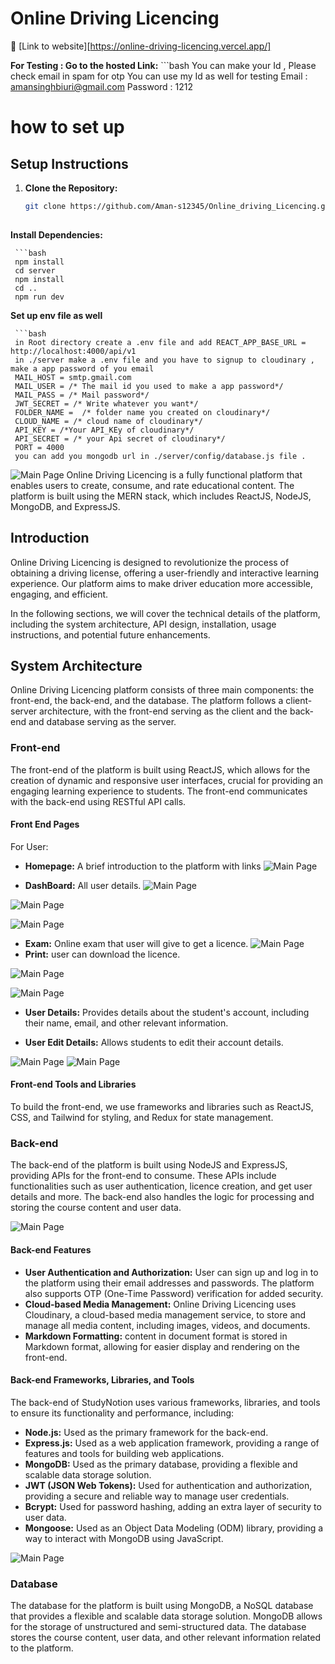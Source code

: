 
# Online Driving Licencing
:rocket: [Link to website][https://online-driving-licencing.vercel.app/]

 **For Testing : Go to the hosted Link:**
            ```bash
               You can make your Id , Please check email in spam for otp
               You can use my Id as well for testing
               Email : amansinghbiuri@gmail.com
               Password : 1212



# how to set up

## Setup Instructions

1. **Clone the Repository:**
   ```bash
   git clone https://github.com/Aman-s12345/Online_driving_Licencing.git 
  
**Install Dependencies:**

     ```bash
     npm install
     cd server
     npm install
     cd ..
     npm run dev

     
**Set up env file as well**

     ```bash
     in Root directory create a .env file and add REACT_APP_BASE_URL = http://localhost:4000/api/v1 
     in ./server make a .env file and you have to signup to cloudinary , make a app password of you email
     MAIL_HOST = smtp.gmail.com
     MAIL_USER = /* The mail id you used to make a app password*/
     MAIL_PASS = /* Mail password*/
     JWT_SECRET = /* Write whatever you want*/
     FOLDER_NAME =  /* folder name you created on cloudinary*/
     CLOUD_NAME = /* cloud name of cloudinary*/
     API_KEY = /*Your API_KEy of cloudinary*/
     API_SECRET = /* your Api secret of cloudinary*/
     PORT = 4000
     you can add you mongodb url in ./server/config/database.js file .



![Main Page](image/driving_home.png)
Online Driving Licencing is a fully functional  platform that enables users to create, consume, and rate educational content. The platform is built using the MERN stack, which includes ReactJS, NodeJS, MongoDB, and ExpressJS.




## Introduction

Online Driving Licencing is designed to revolutionize the process of obtaining a driving license, offering a user-friendly and interactive learning experience. Our platform aims to make driver education more accessible, engaging, and efficient.

In the following sections, we will cover the technical details of the platform, including the system architecture, API design, installation, usage instructions, and potential future enhancements.

## System Architecture

Online Driving Licencing platform consists of three main components: the front-end, the back-end, and the database. The platform follows a client-server architecture, with the front-end serving as the client and the back-end and database serving as the server.

### Front-end

The front-end of the platform is built using ReactJS, which allows for the creation of dynamic and responsive user interfaces, crucial for providing an engaging learning experience to students. The front-end communicates with the back-end using RESTful API calls.

#### Front End Pages

For User:

- **Homepage:** A brief introduction to the platform with links
![Main Page](image/driving_home.png)

- **DashBoard:** All user details.
![Main Page](image/driving_whole_dashboard.png)

![Main Page](image/driving_dashbord_1.png)

![Main Page](image/driving_dashbord_2.png)

- **Exam:** Online exam that user will give to get a licence.
![Main Page](image/driving_dashboard_exam_1.png)
- **Print:** user can download the licence.

![Main Page](image/driving_dashboard_lincence.png)

![Main Page](image/driving_dashboard_lincence_pdf.png)
- **User Details:** Provides details about the student's account, including their name, email, and other relevant information.

- **User Edit Details:** Allows students to edit their account details.


![Main Page](image/driving_dashbord_edit_1.png)
![Main Page](image/driving_dashbord_edit_2.png)

#### Front-end Tools and Libraries

To build the front-end, we use frameworks and libraries such as ReactJS, CSS, and Tailwind for styling, and Redux for state management.

### Back-end

The back-end of the platform is built using NodeJS and ExpressJS, providing APIs for the front-end to consume. These APIs include functionalities such as user authentication, licence creation, and get user details and more. The back-end also handles the logic for processing and storing the course content and user data.

![Main Page](image/driving_dashboard_exam_2.png)
#### Back-end Features

- **User Authentication and Authorization:** User can sign up and log in to the platform using their email addresses and passwords. The platform also supports OTP (One-Time Password) verification  for added security.
- **Cloud-based Media Management:** Online Driving Licencing uses Cloudinary, a cloud-based media management service, to store and manage all media content, including images, videos, and documents.
- **Markdown Formatting:**  content in document format is stored in Markdown format, allowing for easier display and rendering on the front-end.

#### Back-end Frameworks, Libraries, and Tools

The back-end of StudyNotion uses various frameworks, libraries, and tools to ensure its functionality and performance, including:

- **Node.js:** Used as the primary framework for the back-end.
- **Express.js:** Used as a web application framework, providing a range of features and tools for building web applications.
- **MongoDB:** Used as the primary database, providing a flexible and scalable data storage solution.
- **JWT (JSON Web Tokens):** Used for authentication and authorization, providing a secure and reliable way to manage user credentials.
- **Bcrypt:** Used for password hashing, adding an extra layer of security to user data.
- **Mongoose:** Used as an Object Data Modeling (ODM) library, providing a way to interact with MongoDB using JavaScript.

![Main Page](image/driving_dashboard_logout.png)

### Database

The database for the platform is built using MongoDB, a NoSQL database that provides a flexible and scalable data storage solution. MongoDB allows for the storage of unstructured and semi-structured data. The database stores the course content, user data, and other relevant information related to the platform.


